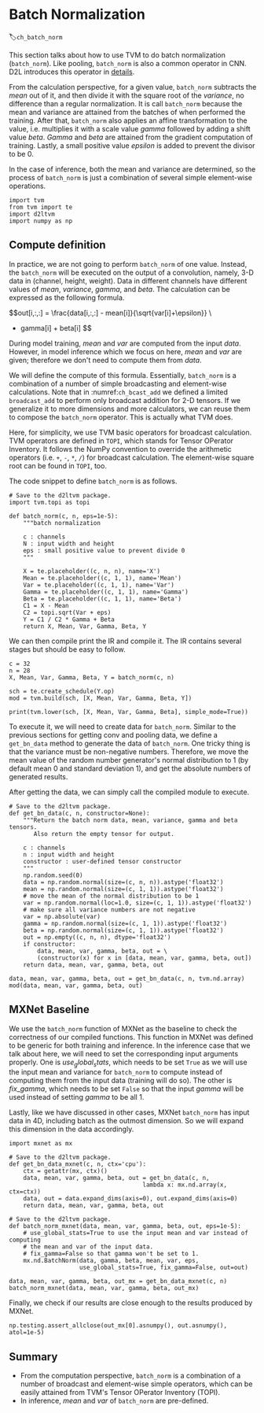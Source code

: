# Batch Normalization
:label:`ch_batch_norm`

This section talks about how to use TVM to do batch normalization (`batch_norm`). Like pooling, `batch_norm` is also a common operator in CNN. D2L introduces this operator in [details](https://d2l.ai/chapter_convolutional-modern/batch-norm.html). 

From the calculation perspective, for a given value, `batch_norm` subtracts the $mean$ out of it, and then divide it with the square root of the $variance$, no difference than a regular normalization. It is call `batch_norm` because the mean and variance are attained from the batches of when performed the training. After that, `batch_norm` also applies an affine transformation to the value, i.e. multiplies it with a scale value $gamma$ followed by adding a shift value $beta$. $Gamma$ and $beta$ are attained from the gradient computation of training. Lastly, a small positive value $epsilon$ is added to prevent the divisor to be 0.

In the case of inference, both the mean and variance are determined, so the process of `batch_norm` is just a combination of several simple element-wise operations.

```{.python .input  n=1}
import tvm
from tvm import te
import d2ltvm
import numpy as np
```

## Compute definition

In practice, we are not going to perform `batch_norm` of one value. Instead, the `batch_norm` will be executed on the output of a convolution, namely, 3-D data in (channel, height, weight). Data in different channels have different values of $mean$, $variance$, $gamma$, and $beta$. The calculation can be expressed as the following formula.

$$out[i,:,:] = \frac{data[i,:,:] - mean[i]}{\sqrt{var[i]+\epsilon}} \
* gamma[i] + beta[i] $$

During model training, $mean$ and $var$ are computed from the input $data$. However, in model inference which we focus on here, $mean$ and $var$ are given; therefore we don't need to compute them from $data$.

We will define the compute of this formula. Essentially, `batch_norm` is a combination of a number of simple broadcasting and element-wise calculations. 
Note that in :numref:`ch_bcast_add` we defined a limited `broadcast_add` to perform only broadcast addition for 2-D tensors. If we generalize it to more dimensions and more calculators, we can reuse them to compose the `batch_norm` operator. This is actually what TVM does.

Here, for simplicity, we use TVM basic operators for broadcast calculation. TVM operators are defined in `TOPI`, which stands for Tensor OPerator Inventory. It follows the NumPy convention to override the arithmetic operators (i.e. `+`, `-`, `*`, `/`) for broadcast calculation. The element-wise square root can be found in `TOPI`, too.

The code snippet to define `batch_norm` is as follows.

```{.python .input  n=2}
# Save to the d2ltvm package.
import tvm.topi as topi

def batch_norm(c, n, eps=1e-5):
    """batch normalization
    
    c : channels
    N : input width and height
    eps : small positive value to prevent divide 0
    """
        
    X = te.placeholder((c, n, n), name='X')
    Mean = te.placeholder((c, 1, 1), name='Mean')
    Var = te.placeholder((c, 1, 1), name='Var')
    Gamma = te.placeholder((c, 1, 1), name='Gamma')
    Beta = te.placeholder((c, 1, 1), name='Beta')
    C1 = X - Mean
    C2 = topi.sqrt(Var + eps)
    Y = C1 / C2 * Gamma + Beta
    return X, Mean, Var, Gamma, Beta, Y
```

We can then compile print the IR and compile it. The IR contains several stages but should be easy to follow.

```{.python .input}
c = 32
n = 28
X, Mean, Var, Gamma, Beta, Y = batch_norm(c, n)

sch = te.create_schedule(Y.op)
mod = tvm.build(sch, [X, Mean, Var, Gamma, Beta, Y])

print(tvm.lower(sch, [X, Mean, Var, Gamma, Beta], simple_mode=True))
```

To execute it, we will need to create data for `batch_norm`. Similar to the previous sections for getting conv and pooling data, we define a `get_bn_data` method to generate the data of `batch_norm`. One tricky thing is that the variance must be non-negative numbers. Therefore, we move the mean value of the random number generator's normal distribution to 1 (by default mean 0 and standard deviation 1), and get the absolute numbers of generated results.

After getting the data, we can simply call the compiled module to execute.

```{.python .input  n=3}
# Save to the d2ltvm package.
def get_bn_data(c, n, constructor=None):
    """Return the batch norm data, mean, variance, gamma and beta tensors.
       Also return the empty tensor for output.

    c : channels
    n : input width and height
    constructor : user-defined tensor constructor
    """
    np.random.seed(0)
    data = np.random.normal(size=(c, n, n)).astype('float32')
    mean = np.random.normal(size=(c, 1, 1)).astype('float32')
    # move the mean of the normal distribution to be 1
    var = np.random.normal(loc=1.0, size=(c, 1, 1)).astype('float32')
    # make sure all variance numbers are not negative
    var = np.absolute(var)
    gamma = np.random.normal(size=(c, 1, 1)).astype('float32')
    beta = np.random.normal(size=(c, 1, 1)).astype('float32')
    out = np.empty((c, n, n), dtype='float32')
    if constructor:
        data, mean, var, gamma, beta, out = \
        (constructor(x) for x in [data, mean, var, gamma, beta, out])
    return data, mean, var, gamma, beta, out

data, mean, var, gamma, beta, out = get_bn_data(c, n, tvm.nd.array)
mod(data, mean, var, gamma, beta, out)
```

## MXNet Baseline

We use the `batch_norm` function of MXNet as the baseline to check the correctness of our compiled functions. 
This function in MXNet was defined to be generic for both training and inference. In the inference case that we talk about here, we will need to set the corresponding input arguments properly. 
One is $use_global_stats$, which needs to be set `True` as we will use the input mean and variance for `batch_norm` to compute instead of computing them from the input data (training will do so). 
The other is $fix\_gamma$, which needs to be set `False` so that the input $gamma$ will be used instead of setting $gamma$ to be all 1.

Lastly, like we have discussed in other cases, MXNet `batch_norm` has input data in 4D, including batch as the outmost dimension. So we will expand this dimension in the data accordingly.

```{.python .input  n=7}
import mxnet as mx

# Save to the d2ltvm package.
def get_bn_data_mxnet(c, n, ctx='cpu'):
    ctx = getattr(mx, ctx)()
    data, mean, var, gamma, beta, out = get_bn_data(c, n,
                                      lambda x: mx.nd.array(x, ctx=ctx))
    data, out = data.expand_dims(axis=0), out.expand_dims(axis=0)
    return data, mean, var, gamma, beta, out

# Save to the d2ltvm package.
def batch_norm_mxnet(data, mean, var, gamma, beta, out, eps=1e-5):
    # use_global_stats=True to use the input mean and var instead of computing
    # the mean and var of the input data.
    # fix_gamma=False so that gamma won't be set to 1.
    mx.nd.BatchNorm(data, gamma, beta, mean, var, eps, 
                    use_global_stats=True, fix_gamma=False, out=out)

data, mean, var, gamma, beta, out_mx = get_bn_data_mxnet(c, n)
batch_norm_mxnet(data, mean, var, gamma, beta, out_mx)
```

Finally, we check if our results are close enough to the results produced by MXNet.

```{.python .input  n=9}
np.testing.assert_allclose(out_mx[0].asnumpy(), out.asnumpy(), atol=1e-5)
```

## Summary

- From the computation perspective, `batch_norm` is a combination of a number of broadcast and element-wise simple operators, which can be easily attained from TVM's Tensor OPerator Inventory (TOPI).
- In inference, $mean$ and $var$ of `batch_norm` are pre-defined.
